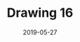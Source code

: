 ---
title: Drawing 16
date: '2019-05-27'
thumb_image: images/mar-4yo/4-mar-drawing16.jpg
thumb_image_alt: Drawing 16
image: images/mar-4yo/4-mar-drawing16.jpg
image_alt: Drawing 16
template: project
---	